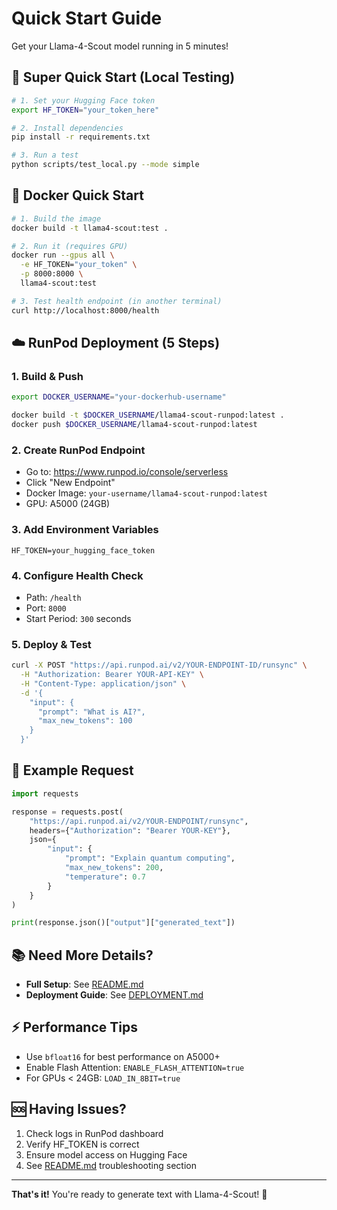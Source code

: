 # Quick Start Guide

Get your Llama-4-Scout model running in 5 minutes!

## 🚀 Super Quick Start (Local Testing)

```bash
# 1. Set your Hugging Face token
export HF_TOKEN="your_token_here"

# 2. Install dependencies
pip install -r requirements.txt

# 3. Run a test
python scripts/test_local.py --mode simple
```

## 🐳 Docker Quick Start

```bash
# 1. Build the image
docker build -t llama4-scout:test .

# 2. Run it (requires GPU)
docker run --gpus all \
  -e HF_TOKEN="your_token" \
  -p 8000:8000 \
  llama4-scout:test

# 3. Test health endpoint (in another terminal)
curl http://localhost:8000/health
```

## ☁️ RunPod Deployment (5 Steps)

### 1. Build & Push

```bash
export DOCKER_USERNAME="your-dockerhub-username"

docker build -t $DOCKER_USERNAME/llama4-scout-runpod:latest .
docker push $DOCKER_USERNAME/llama4-scout-runpod:latest
```

### 2. Create RunPod Endpoint

- Go to: https://www.runpod.io/console/serverless
- Click "New Endpoint"
- Docker Image: `your-username/llama4-scout-runpod:latest`
- GPU: A5000 (24GB)

### 3. Add Environment Variables

```
HF_TOKEN=your_hugging_face_token
```

### 4. Configure Health Check

- Path: `/health`
- Port: `8000`
- Start Period: `300` seconds

### 5. Deploy & Test

```bash
curl -X POST "https://api.runpod.ai/v2/YOUR-ENDPOINT-ID/runsync" \
  -H "Authorization: Bearer YOUR-API-KEY" \
  -H "Content-Type: application/json" \
  -d '{
    "input": {
      "prompt": "What is AI?",
      "max_new_tokens": 100
    }
  }'
```

## 🎯 Example Request

```python
import requests

response = requests.post(
    "https://api.runpod.ai/v2/YOUR-ENDPOINT/runsync",
    headers={"Authorization": "Bearer YOUR-KEY"},
    json={
        "input": {
            "prompt": "Explain quantum computing",
            "max_new_tokens": 200,
            "temperature": 0.7
        }
    }
)

print(response.json()["output"]["generated_text"])
```

## 📚 Need More Details?

- **Full Setup**: See [README.md](README.md)
- **Deployment Guide**: See [DEPLOYMENT.md](DEPLOYMENT.md)

## ⚡ Performance Tips

- Use `bfloat16` for best performance on A5000+
- Enable Flash Attention: `ENABLE_FLASH_ATTENTION=true`
- For GPUs < 24GB: `LOAD_IN_8BIT=true`

## 🆘 Having Issues?

1. Check logs in RunPod dashboard
2. Verify HF_TOKEN is correct
3. Ensure model access on Hugging Face
4. See [README.md](README.md) troubleshooting section

---

**That's it!** You're ready to generate text with Llama-4-Scout! 🎉


